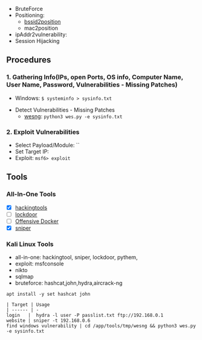 - BruteForce
- Positioning: 
  * [bssid2position](https://www.mylnikov.org/)
  * mac2position
- ipAddr2vulnerability: 
- Session Hijacking

## Procedures

### 1. Gathering Info(IPs, open Ports, OS info, Computer Name, User Name, Password, Vulnerabilities - Missing Patches)

  * Windows: `$ systeminfo > sysinfo.txt`
  - Detect Vulnerabilities - Missing Patches
    * [wesng](https://github.com/bitsadmin/wesng.git): `python3 wes.py -e sysinfo.txt`

### 2. Exploit Vulnerabilities
  
  * Select Payload/Module: ``
  * Set Target IP: 
  * Exploit: `msf6> exploit` 

## Tools

### All-In-One Tools

- [x] [hackingtools](https://github.com/Z4nzu/hackingtool.git)
- [ ] [lockdoor](https://github.com/SofianeHamlaoui/Lockdoor-Framework)
- [ ] [Offensive Docker](https://github.com/aaaguirrep/offensive-docker)
- [x] [sniper](https://github.com/1N3/Sn1per)

### Kali Linux Tools

- all-in-one: hackingtool, sniper, lockdoor, pythem, 
- exploit: msfconsole
- nikto
- sqlmap
- bruteforce: hashcat,john,hydra,aircrack-ng

```
apt install -y set hashcat john

| Target | Usage
| ------ | - 
login   |  hydra -l user -P passlist.txt ftp://192.168.0.1
website | sniper -t 192.168.0.6
find windows vulnerability | cd /app/tools/tmp/wesng && python3 wes.py -e sysinfo.txt
```

